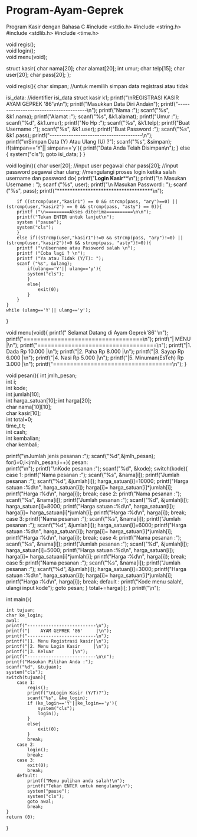 # Program-Ayam-Geprek
Program Kasir dengan Bahasa C
#include <stdio.h>
#include <string.h>
#include <stdlib.h>
#include <time.h>

void regis();		
void login();		
void menu(void);	

struct kasir{
	char nama[20];
	char alamat[20];
	int umur;
	char telp[15];
	char user[20];
	char pass[20];
};

void regis(){
char simpan;	//untuk memilih simpan data registrasi atau tidak
	
isi_data:	//identifier isi_data
struct kasir k1;
	printf("\nREGISTRASI KASIR AYAM GEPREK '86'\n\n");
	printf("Masukkan Data Diri Anda\n");
	printf("---------------------------------------\n");
  	printf("Nama		:");
	scanf("%s", &k1.nama);
	printf("Alamat		:");
	scanf("%s", &k1.alamat);
	printf("Umur		:");
	scanf("%d", &k1.umur);
	printf("No Hp		:");
	scanf("%s", &k1.telp);
	printf("Buat Username	:");
	scanf("%s", &k1.user);
	printf("Buat Password	:");
	scanf("%s", &k1.pass);
	printf("---------------------------------------\n");
	printf("\nSimpan Data (Y) Atau Ulang (U) ?");
	scanf("%s", &simpan);
	if(simpan=='Y'|| simpan=='y'){
		printf("Data Anda Telah Disimpan\n");
	}
	else {
		system("cls");
		goto isi_data;
	}
}

void login(){
	char user[20]; 	//input user pegawai
  	char pass[20]; 	//input password pegawai
  	char ulang; //mengulangi proses login ketika salah username dan password
	do{
		printf("************Login Kasir**************\n");
		printf("\n Masukan Username	: ");
		scanf ("%s", user);
		printf("\n Masukan Password	: ");
		scanf ("%s", pass);
		printf("*************************************\n");

		if ((strcmp(user,"kasir1") == 0 && strcmp(pass, "ary")==0) || (strcmp(user,"kasir2") == 0 && strcmp(pass, "asty") == 0)){  
		printf ("\n=========Akses diterima==========\n\n");
		printf("Tekan ENTER untuk lanjut\n");
		system ("pause");
		system("cls");
		}
		else if((strcmp(user,"kasir1")!=0 && strcmp(pass, "ary")!=0) || (strcmp(user,"kasir2")!=0 && strcmp(pass, "asty")!=0)){
		printf ("\nUsername atau Password salah \n");
		printf ("Coba lagi ? \n"); 
		printf ("Ya atau Tidak (Y/T): "); 
		scanf ("%s", &ulang);
			if(ulang=='Y'|| ulang=='y'){
			system("cls");
			}
			else{
				exit(0);
			}
		}
	}
	while (ulang=='Y'|| ulang=='y'); 
}

void menu(void){
	printf(" Selamat Datang di Ayam Geprek'86' \n");
	printf("===================================\n");
	printf("|               MENU              |\n");
	printf("===================================\n");
	printf("|1. Dada                Rp 10.000 |\n");
	printf("|2. Paha                Rp 8.000  |\n");
	printf("|3. Sayap               Rp 6.000  |\n");
	printf("|4. Nasi                Rp 5.000  |\n");
	printf("|5. Minuman(EsTeh)      Rp 3.000  |\n");
	printf("===================================\n");
}

void pesan(){
  int jmlh_pesan;		
  int i;				
  int kode;				
  int jumlah[10];		
  int harga_satuan[10];	
  int harga[20];		
  char nama[10][10];	
  char kasir[10];		
  int total=0;			
  time_t t;				
  int cash;				
  int kembalian;		
  char kembali;			

  printf("\nJumlah jenis pesanan 	:");
  scanf("%d",&jmlh_pesan);
  for(i=0;i<jmlh_pesan;i++){
  	pesan:				
  	printf("\n");
  	printf("\nKode pesanan 		:");
	scanf("%d", &kode);
    	switch(kode){
	case 1:
	  printf("Nama pesanan 		:");
	  scanf("%s", &nama[i]);
	  printf("Jumlah pesanan	:");
	  scanf("%d", &jumlah[i]);
      	  harga_satuan[i]=10000;
	  printf("Harga satuan		:%d\n", harga_satuan[i]);
	  harga[i]= harga_satuan[i]*jumlah[i];
	  printf("Harga 		:%d\n", harga[i]);
	  break;
    	case 2:
      	  printf("Nama pesanan 		:");
      	  scanf("%s", &nama[i]);
	  printf("Jumlah pesanan 	:");
	  scanf("%d", &jumlah[i]);
      	  harga_satuan[i]=8000;
	  printf("Harga satuan 		:%d\n", harga_satuan[i]);
	  harga[i]= harga_satuan[i]*jumlah[i];
	  printf("Harga 		:%d\n", harga[i]);
	  break;
        case 3:
          printf("Nama pesanan 		:");
      	  scanf("%s", &nama[i]);
	  printf("Jumlah pesanan 	:");
	  scanf("%d", &jumlah[i]);
      	  harga_satuan[i]=6000;
	  printf("Harga satuan 		:%d\n", harga_satuan[i]);
	  harga[i]= harga_satuan[i]*jumlah[i];
	  printf("Harga 		:%d\n", harga[i]);
	  break;
	case 4:
	  printf("Nama pesanan 		:");
	  scanf("%s", &nama[i]);
	  printf("Jumlah pesanan 	:");
	  scanf("%d", &jumlah[i]);
      	  harga_satuan[i]=5000;
	  printf("Harga satuan 		:%d\n", harga_satuan[i]);
	  harga[i]= harga_satuan[i]*jumlah[i];
	  printf("Harga 		:%d\n", harga[i]);
	  break;
    	case 5:
      	  printf("Nama pesanan 		:");
      	  scanf("%s", &nama[i]);
	  printf("Jumlah pesanan 	:");
	  scanf("%d", &jumlah[i]);
       	  harga_satuan[i]=3000;
	  printf("Harga satuan 		:%d\n", harga_satuan[i]);
	  harga[i]= harga_satuan[i]*jumlah[i];
	  printf("Harga 		:%d\n", harga[i]);
	  break;
    	default :
	  printf("Kode menu salah!, ulangi input kode");
	  goto pesan;
   } 
   total+=harga[i];
  }
  printf("\n");
  
  
int main(){

  	int tujuan;		
  	char ke_login;	
	awal:			
  	printf("--------------------------\n");
  	printf("|    AYAM GEPREK '86'	  |\n");
  	printf("--------------------------\n");
  	printf("|1. Menu Registrasi kasir|\n");
  	printf("|2. Menu Login Kasir	 |\n");
  	printf("|3. Keluar		 |\n");
  	printf("--------------------------\n\n");
  	printf("Masukan Pilihan Anda :");
  	scanf("%d", &tujuan);
  	system("cls");
  	switch(tujuan){
  		case 1:
  			regis();
  			printf("\nLogin Kasir (Y/T)?");
  			scanf("%s", &ke_login);
  			if (ke_login=='Y'||ke_login=='y'){
  				system("cls");
  				login();	
			}
			else{
				exit(0);
			}
  			break;
  		case 2:
  			login();
			break;
		case 3:
			exit(0);
			break;
		default:
			printf("Menu pulihan anda salah!\n");
			printf("Tekan ENTER untuk mengulang\n");
			system("pause");
			system("cls");
			goto awal;
			break;
	}
 	return (0);
}  
